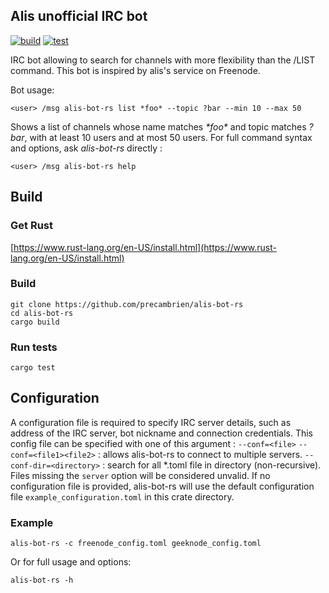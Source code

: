 ## Alis unofficial IRC bot
[![build](https://github.com/precambrien/alis-bot-rs/workflows/build/badge.svg)](https://github.com/precambrien/alis-bot-rs/actions?query=branch%3Amaster+event%3Apush+workflow%3Abuild)
[![test](https://github.com/precambrien/alis-bot-rs/workflows/tests/badge.svg)](https://github.com/precambrien/alis-bot-rs/actions?query=branch%3Amaster+event%3Apush+workflow%3Atests)

IRC bot allowing to search for channels with more flexibility than the /LIST command.
This bot is inspired by alis's service on Freenode. 

Bot usage:

    <user> /msg alis-bot-rs list *foo* --topic ?bar --min 10 --max 50
Shows a list of channels whose name matches *\*foo\** and topic matches *?bar*, with at least 10 users and at most 50 users.
For full command syntax and options, ask *alis-bot-rs* directly  : 

	<user> /msg alis-bot-rs help

## Build

### Get Rust

[https://www.rust-lang.org/en-US/install.html](https://www.rust-lang.org/en-US/install.html)

### Build

    git clone https://github.com/precambrien/alis-bot-rs
    cd alis-bot-rs
    cargo build
    
### Run tests

    cargo test
    
## Configuration

A configuration file is required to specify IRC server details, such as address of the IRC server, bot nickname and connection credentials. 
This config file can be specified with one of this argument :
`--conf=<file>` 
`--conf=<file1><file2>` : allows alis-bot-rs to connect to multiple servers.
`--conf-dir=<directory>` : search for all *.toml file in directory (non-recursive). Files missing the `server` option will be considered unvalid.
If no configuration file is provided, alis-bot-rs will use the default configuration file `example_configuration.toml` in this crate directory.

### Example

    alis-bot-rs -c freenode_config.toml geeknode_config.toml

Or for full usage and options:

    alis-bot-rs -h
